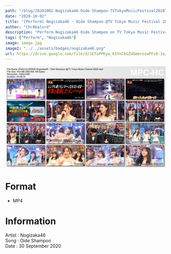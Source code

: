```yaml
---
path: "/blog/20201002-Nogizaka46-Oide-Shampoo-TVTokyoMusicFestival2020"
date: "2020-10-02"
title: "[Perform] Nogizaka46 - Oide Shampoo @TV Tokyo Music Festival 2020"
author: "Chr0balord"
description: "Perform Nogizaka46 Oide Shampoo on TV Tokyo Music Festival 2020"
tags: ["Perform", "Nogizaka46"]
image: image.jpg
image2: "../../assets/badges/nogizaka46.png"
url: https://drive.google.com/file/d/1ETuPPKyw_K5YnCkGZUGmmrozwPFv9-Jo/view?usp=sharing
---
```


![Nogizaka46 Oide Shampoo](./image.jpg)

# Format

- MP4

# Information

Artist : Nogizaka46 <br/>
Song : Oide Shampoo <br/>
Date : 30 September 2020 <br/>
